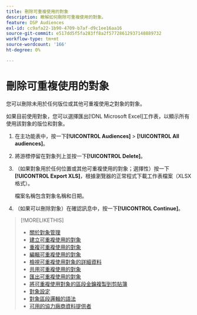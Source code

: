 ```yaml
---
title: 刪除可重複使用的對象
description: 瞭解如何刪除可重複使用的對象。
feature: DSP Audiences
exl-id: cc9afa22-1b90-4709-b7af-d9c1ee16aa16
source-git-commit: e517dd5f5fa283ff8a2f57728612937148889732
workflow-type: tm+mt
source-wordcount: '166'
ht-degree: 0%

---
```


# 刪除可重複使用的對象

您可以刪除未用於任何版位或其他可重複使用之對象的對象。

如果目前使用對象，您可以選擇匯出[!DNL Microsoft Excel]工作表，以顯示所有使用該對象的版位和對象。

1. 在主功能表中，按一下&#x200B;**[!UICONTROL Audiences]** > **[!UICONTROL All audiences]**。

1. 將游標停留在對象列上並按一下&#x200B;**[!UICONTROL Delete]**。

1. （如果對象用於任何位置或其他可重複使用的對象；選擇性）按一下&#x200B;**[!UICONTROL Export XLS]**，根據瀏覽器的正常程式下載工作表檔案（XLSX格式）。

   檔案名稱包含對象名稱和日期。

1. （如果可以刪除對象）在確認訊息中，按一下&#x200B;**[!UICONTROL Continue]**。

>[!MORELIKETHIS]
>
>* [關於對象管理](audience-about.md)
>* [建立可重複使用的對象](reusable-audience-create.md)
>* [重複可重複使用的對象](reusable-audience-duplicate.md)
>* [編輯可重複使用的對象](reusable-audience-edit.md)
>* [檢視可重複使用對象的詳細資料](reusable-audience-view-details.md)
>* [共用可重複使用的對象](reusable-audience-share.md)
>* [匯出可重複使用的對象](reusable-audience-export.md)
>* [將可重複使用對象的區段金鑰複製到剪貼簿](reusable-audience-clipboard.md)
>* [對象設定](audience-settings.md)
>* [對象區段邏輯的語法](audience-segment-logic-syntax.md)
>* [可用的協力廠商資料提供者](third-party-data-providers.md)
